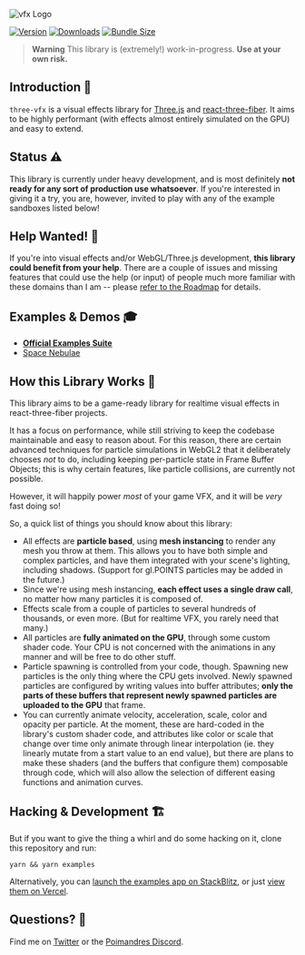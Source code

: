 ![vfx Logo](https://user-images.githubusercontent.com/1061/172030500-4142969b-a0be-403b-94a1-a6d23e20cfa3.png)

[![Version](https://img.shields.io/npm/v/vfx?style=for-the-badge)](https://www.npmjs.com/package/vfx)
[![Downloads](https://img.shields.io/npm/dt/vfx.svg?style=for-the-badge)](https://www.npmjs.com/package/vfx)
[![Bundle Size](https://img.shields.io/bundlephobia/min/vfx?label=bundle%20size&style=for-the-badge)](https://bundlephobia.com/result?p=vfx)

> **Warning**
> This library is (extremely!) work-in-progress. **Use at your own risk.**

## Introduction 👋

`three-vfx` is a visual effects library for [Three.js](https://threejs.org/) and [react-three-fiber](https://github.com/pmndrs/react-three-fiber). It aims to be highly performant (with effects almost entirely simulated on the GPU) and easy to extend.

## Status ⚠️

This library is currently under heavy development, and is most definitely **not ready for any sort of production use whatsoever**. If you're interested in giving it a try, you are, however, invited to play with any of the example sandboxes listed below!

## Help Wanted! 🙏

If you're into visual effects and/or WebGL/Three.js development, **this library could benefit from your help**. There are a couple of issues and missing features that could use the help (or input) of people much more familiar with these domains than I am -- please [refer to the Roadmap](https://github.com/hmans/three-vfx/issues/4) for details.

## Examples & Demos 🎓

- **[Official Examples Suite](https://vfx-examples.vercel.app/)**
- [Space Nebulae](https://codesandbox.io/s/vfx-space-just-the-nebulae-xv9bqm?file=/src/App.js)

## How this Library Works 🥳

This library aims to be a game-ready library for realtime visual effects in react-three-fiber projects.

It has a focus on performance, while still striving to keep the codebase maintainable and easy to reason about. For this reason, there are certain advanced techniques for particle simulations in WebGL2 that it deliberately chooses _not_ to do, including keeping per-particle state in Frame Buffer Objects; this is why certain features, like particle collisions, are currently not possible.

However, it will happily power _most_ of your game VFX, and it will be _very_ fast doing so!

So, a quick list of things you should know about this library:

- All effects are **particle based**, using **mesh instancing** to render any mesh you throw at them. This allows you to have both simple and complex particles, and have them integrated with your scene's lighting, including shadows. (Support for gl.POINTS particles may be added in the future.)
- Since we're using mesh instancing, **each effect uses a single draw call**, no matter how many particles it is composed of.
- Effects scale from a couple of particles to several hundreds of thousands, or even more. (But for realtime VFX, you rarely need that many.)
- All particles are **fully animated on the GPU**, through some custom shader code. Your CPU is not concerned with the animations in any manner and will be free to do other stuff.
- Particle spawning is controlled from your code, though. Spawning new particles is the only thing where the CPU gets involved. Newly spawned particles are configured by writing values into buffer attributes; **only the parts of these buffers that represent newly spawned particles are uploaded to the GPU** that frame.
- You can currently animate velocity, acceleration, scale, color and opacity per particle. At the moment, these are hard-coded in the library's custom shader code, and attributes like color or scale that change over time only animate through linear interpolation (ie. they linearly mutate from a start value to an end value), but there are plans to make these shaders (and the buffers that configure them) composable through code, which will also allow the selection of different easing functions and animation curves.

## Hacking & Development 🏗

But if you want to give the thing a whirl and do some hacking on it, clone this repository and run:

```
yarn && yarn examples
```

Alternatively, you can [launch the examples app on StackBlitz](https://stackblitz.com/github/hmans/three-vfx), or just [view them on Vercel](https://vfx-examples.vercel.app/).

## Questions? 💬

Find me on [Twitter](https://twitter.com/hmans) or the [Poimandres Discord](https://discord.gg/aAYjm2p7c7).
